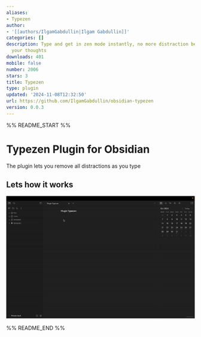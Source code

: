 ```yaml
---
aliases:
- Typezen
author:
- '[[authors/IlgamGabdullin|Ilgam Gabdullin]]'
categories: []
description: Type and get in zen mode instantly, no more distraction between you and
  your thoughts
downloads: 401
mobile: false
number: 2006
stars: 3
title: Typezen
type: plugin
updated: '2024-11-08T12:32:50'
url: https://github.com/IlgamGabdullin/obsidian-typezen
version: 0.0.3
---
```


%% README_START %%

# Typezen Plugin for Obsidian
The plugin lets you remove all distractions as you type 

## Lets how it works 

![](https://raw.githubusercontent.com/IlgamGabdullin/obsidian-typezen/HEAD/how_to_use.gif)



%% README_END %%